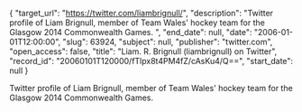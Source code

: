 {
  "target_url": "https://twitter.com/liambrignull/", 
  "description": "Twitter profile of Liam Brignull, member of Team Wales' hockey team for the Glasgow 2014 Commonwealth Games. ", 
  "end_date": null, 
  "date": "2006-01-01T12:00:00", 
  "slug": 63924, 
  "subject": null, 
  "publisher": "twitter.com", 
  "open_access": false, 
  "title": "Liam. R. Brignull (liambrignull) on Twitter", 
  "record_id": "20060101T120000/fTlpx8t4PM4fZ/cAsKu4/Q==", 
  "start_date": null
}

Twitter profile of Liam Brignull, member of Team Wales' hockey team for the Glasgow 2014 Commonwealth Games. 